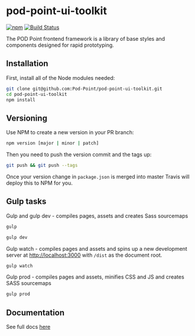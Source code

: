 # pod-point-ui-toolkit
[![npm](https://img.shields.io/npm/v/@pod-point/pod-point-ui-toolkit.svg)](https://www.npmjs.com/package/@pod-point/pod-point-ui-toolkit) [![Build Status](https://travis-ci.org/Pod-Point/pod-point-ui-toolkit.svg?branch=master)](https://travis-ci.org/Pod-Point/pod-point-ui-toolkit)

The POD Point frontend framework is a library of base styles and components designed for rapid prototyping.

## Installation

First, install all of the Node modules needed:

```bash
git clone git@github.com:Pod-Point/pod-point-ui-toolkit.git
cd pod-point-ui-toolkit
npm install
```

## Versioning

Use NPM to create a new version in your PR branch:

```bash
npm version [major | minor | patch]
```

Then you need to push the version commit and the tags up:

```bash
git push && git push --tags
```

Once your version change in `package.json` is merged into master Travis will deploy this to NPM for you.

## Gulp tasks

Gulp and gulp dev - compiles pages, assets and creates Sass sourcemaps

```bash
gulp
```

```bash
gulp dev
```

Gulp watch - compiles pages and assets and spins up a new development server at [http://localhost:3000](http://localhost:3000) with `/dist` as the document root.

```bash
gulp watch
```

Gulp prod - compiles pages and assets, minifies CSS and JS and creates SASS sourcemaps

```bash
gulp prod
```

## Documentation

See full docs [here](https://pod-point.github.io/pod-point-ui-toolkit/dist/index.html)
